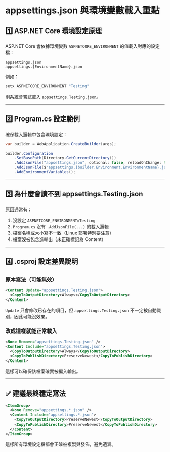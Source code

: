 # appsettings.json 與環境變數載入重點

## 1️⃣ ASP.NET Core 環境設定原理
ASP.NET Core 會依據環境變數 `ASPNETCORE_ENVIRONMENT` 的值載入對應的設定檔：
```
appsettings.json  
appsettings.{EnvironmentName}.json
```
例如：
```bash
setx ASPNETCORE_ENVIRONMENT "Testing"
```
則系統會嘗試載入 `appsettings.Testing.json`。

---

## 2️⃣ Program.cs 設定範例
確保載入邏輯中包含環境設定：
```c#
var builder = WebApplication.CreateBuilder(args);

builder.Configuration
    .SetBasePath(Directory.GetCurrentDirectory())
    .AddJsonFile("appsettings.json", optional: false, reloadOnChange: true)
    .AddJsonFile($"appsettings.{builder.Environment.EnvironmentName}.json", optional: true, reloadOnChange: true)
    .AddEnvironmentVariables();
```

---

## 3️⃣ 為什麼會讀不到 appsettings.Testing.json
原因通常有：
1. 沒設定 `ASPNETCORE_ENVIRONMENT=Testing`
2. `Program.cs` 沒有 `.AddJsonFile(...)` 的載入邏輯
3. 檔案名稱或大小寫不一致（Linux 部署特別要注意）
4. 檔案沒被包含進輸出（未正確標記為 Content）

---

## 4️⃣ .csproj 設定差異說明

### 原本寫法（可能無效）
```xml
<Content Update="appsettings.Testing.json">
  <CopyToOutputDirectory>Always</CopyToOutputDirectory>
</Content>
```
`Update` 只會修改已存在的項目，但 `appsettings.Testing.json` 不一定被自動識別，因此可能沒效果。

### 改成這樣就能正常載入
```xml
<None Remove="appsettings.Testing.json" />
<Content Include="appsettings.Testing.json">
  <CopyToOutputDirectory>Always</CopyToOutputDirectory>
  <CopyToPublishDirectory>PreserveNewest</CopyToPublishDirectory>
</Content>
```
這樣可以確保該檔案確實被編入輸出。

---

## ✅ 建議最終穩定寫法
```xml
<ItemGroup>
  <None Remove="appsettings.*.json" />
  <Content Include="appsettings.*.json">
    <CopyToOutputDirectory>PreserveNewest</CopyToOutputDirectory>
    <CopyToPublishDirectory>PreserveNewest</CopyToPublishDirectory>
  </Content>
</ItemGroup>
```

這樣所有環境設定檔都會正確被複製與發佈，避免遺漏。